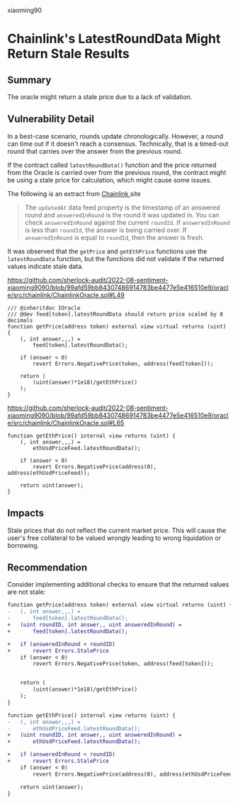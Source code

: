 xiaoming90
# Chainlink's LatestRoundData Might Return Stale Results

## Summary

The oracle might return a stale price due to a lack of validation.

## Vulnerability Detail

In a best-case scenario, rounds update chronologically. However, a round can time out if it doesn't reach a consensus. Technically, that is a timed-out round that carries over the answer from the previous round.

If the contract called `latestRoundData()` function and the price returned from the Oracle is carried over from the previous round, the contract might be using a stale price for calculation, which might cause some issues.

The following is an extract from [Chainlink ](https://docs.chain.link/docs/historical-price-data/)site

> The `updatedAt` data feed property is the timestamp of an answered round and `answeredInRound` is the round it was updated in. You can check `answeredInRound` against the current `roundId`. If `answeredInRound` is less than `roundId`, the answer is being carried over. If `answeredInRound` is equal to `roundId`, then the answer is fresh.

It was observed that the `getPrice` and `getEthPrice` functions use the `latestRoundData` function, but the functions did not validate if the returned values indicate stale data.

https://github.com/sherlock-audit/2022-08-sentiment-xiaoming9090/blob/99afd59bb84307486914783be4477e5e416510e9/oracle/src/chainlink/ChainlinkOracle.sol#L49

```solidity
/// @inheritdoc IOracle
/// @dev feed[token].latestRoundData should return price scaled by 8 decimals
function getPrice(address token) external view virtual returns (uint) {
    (, int answer,,,) =
        feed[token].latestRoundData();

    if (answer < 0)
        revert Errors.NegativePrice(token, address(feed[token]));

    return (
        (uint(answer)*1e18)/getEthPrice()
    );
}
```

https://github.com/sherlock-audit/2022-08-sentiment-xiaoming9090/blob/99afd59bb84307486914783be4477e5e416510e9/oracle/src/chainlink/ChainlinkOracle.sol#L65

```solidity
function getEthPrice() internal view returns (uint) {
    (, int answer,,,) =
        ethUsdPriceFeed.latestRoundData();

    if (answer < 0)
        revert Errors.NegativePrice(address(0), address(ethUsdPriceFeed));

    return uint(answer);
}
```

## Impacts

Stale prices that do not reflect the current market price. This will cause the user's free collateral to be valued wrongly leading to wrong liquidation or borrowing.

## Recommendation

Consider implementing additional checks to ensure that the returned values are not stale:

```diff
function getPrice(address token) external view virtual returns (uint) {
-   (, int answer,,,) =
-       feed[token].latestRoundData();
+   (uint roundID, int answer,, uint answeredInRound) =
+    	feed[token].latestRoundData();

+	if (answeredInRound < roundID)
+		revert Errors.StalePrice
    if (answer < 0)
        revert Errors.NegativePrice(token, address(feed[token]));


    return (
        (uint(answer)*1e18)/getEthPrice()
    );
}

function getEthPrice() internal view returns (uint) {
-   (, int answer,,,) =
-       ethUsdPriceFeed.latestRoundData();
+   (uint roundID, int answer,, uint answeredInRound) =
+    	ethUsdPriceFeed.latestRoundData();

+	if (answeredInRound < roundID)
+		revert Errors.StalePrice
    if (answer < 0)
        revert Errors.NegativePrice(address(0), address(ethUsdPriceFeed));

    return uint(answer);
}
```